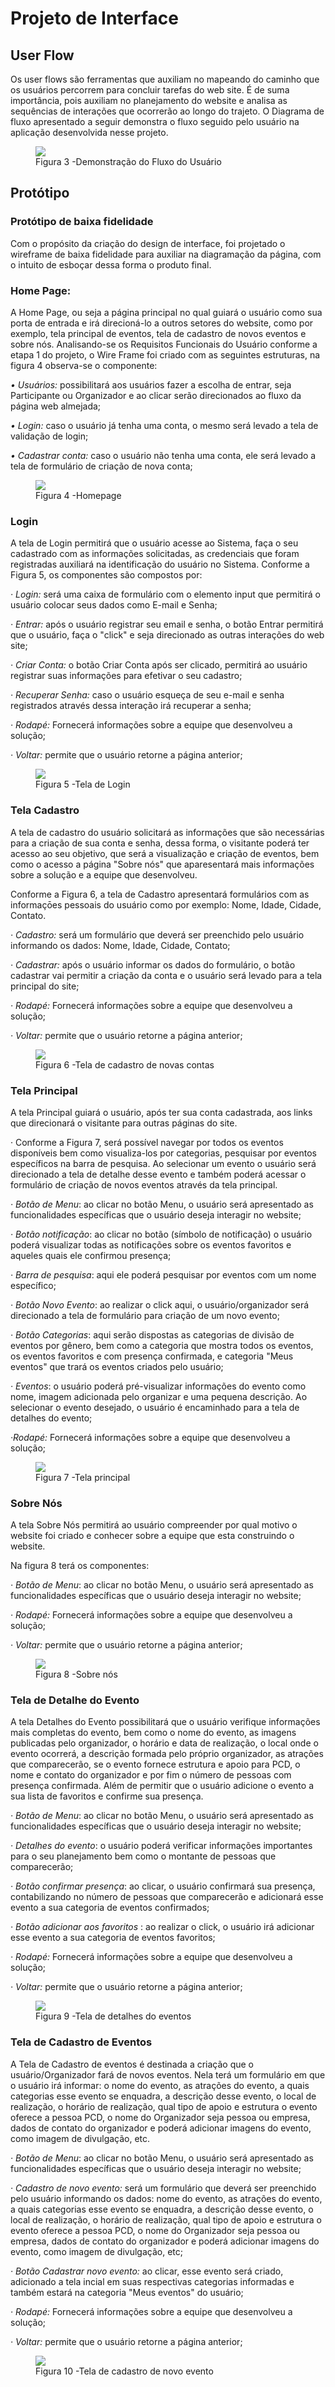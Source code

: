 # Projeto de Interface

## User Flow

Os user flows são ferramentas que auxiliam no mapeando do caminho que os usuários percorrem para concluir tarefas do web site.
É de suma importância, pois auxiliam no planejamento do website e analisa as sequências de interações que ocorrerão ao longo do trajeto. 
O Diagrama de fluxo apresentado a seguir demonstra o fluxo seguido pelo usuário na aplicação desenvolvida nesse projeto. 



<figure>
  <img src="img/Group 17.png"> <figcaption>Figura 3 -Demonstração do Fluxo do Usuário </figcaption>
</figure>


## Protótipo


### Protótipo de baixa fidelidade
 Com o propósito da criação do design de interface, foi projetado o wireframe de baixa fidelidade para auxiliar na diagramação da página, com  o intuito de esboçar dessa forma o produto final. 
 
 ### Home Page: 
  A Home Page, ou seja a página principal no qual guiará o usuário como sua porta de entrada e irá direcioná-lo a outros setores do website, como por exemplo, tela principal de eventos, tela de cadastro de novos eventos e sobre nós.
  Analisando-se os Requisitos Funcionais do Usuário conforme a etapa 1 do projeto, o Wire Frame foi criado com as seguintes  estruturas, na figura 4 observa-se o componente:

  <em>• Usuários:</em>  possibilitará aos usuários fazer a escolha de entrar, seja Participante ou Organizador e ao clicar serão direcionados ao fluxo da página web almejada;
  
   <em>• Login:</em> caso o usuário já tenha uma conta, o mesmo será levado a tela de validação de login;
   
   <em>• Cadastrar conta:</em> caso o usuário não tenha uma conta, ele será levado a tela de formulário de criação de nova conta;

   <figure>
  <img src="img/homepage.png"> <figcaption>Figura 4 -Homepage </figcaption>
</figure>


### Login
 A tela de Login permitirá que o usuário acesse ao Sistema, faça o seu cadastrado com as informações solicitadas, as credenciais que foram registradas auxiliará na identificação do usuário no Sistema.
 Conforme a Figura 5, os componentes são compostos por:

 <em>· Login:</em> será uma caixa de formulário com o elemento input que permitirá o usuário colocar seus dados como E-mail e Senha;

<em>· Entrar:</em>  após o usuário registrar seu email e senha, o botão Entrar permitirá que o usuário, faça o "click" e seja direcionado as outras interações do web site; 
 
 <em>· Criar Conta:</em> o botão Criar Conta após ser clicado, permitirá ao usuário registrar suas informações para efetivar o seu cadastro;

 <em>· Recuperar Senha:</em> caso o usuário esqueça de seu e-mail e senha registrados  através dessa interação irá recuperar a senha;

 <em>· Rodapé:</em> Fornecerá informações sobre a equipe que desenvolveu a solução;
 
 <em>· Voltar:</em> permite que o usuário retorne a página anterior;

 <figure>
  <img src="img/login.png"> <figcaption>Figura 5 -Tela de Login </figcaption>
</figure>

 ### Tela Cadastro

A tela de cadastro do usuário solicitará as informações que são necessárias para a criação de sua conta e senha, dessa forma, o visitante poderá ter acesso ao seu objetivo, que será a visualização e criação de eventos, bem como o acesso a página "Sobre nós" que aparesentará mais informações sobre a solução e a equipe que desenvolveu.

 Conforme a Figura 6, a tela de Cadastro apresentará  formulários com as informaçōes pessoais do usuário como por exemplo: Nome, Idade, Cidade, Contato.
  
 <em>· Cadastro:</em> será um formulário que deverá ser preenchido pelo usuário informando os dados: Nome, Idade, Cidade, Contato;
 
  <em>· Cadastrar:</em> após o usuário informar os dados do formulário, o botão cadastrar vai permitir a criação da conta e o usuário será levado para a tela principal do site;
  
  <em>· Rodapé:</em> Fornecerá informações sobre a equipe que desenvolveu a solução;
  
  <em>· Voltar:</em> permite que o usuário retorne a página anterior;


<figure>
  <img src="img/criarconta.png"> <figcaption>Figura 6 -Tela de cadastro de novas contas </figcaption>
</figure>

### Tela Principal
 A tela Principal guiará o usuário, após ter sua conta cadastrada, aos links que direcionará o visitante para outras páginas do site. 

 · Conforme a Figura 7, será possível navegar por todos os eventos disponíveis bem como visualiza-los por categorias, pesquisar por eventos específicos na barra de pesquisa. Ao selecionar um evento o usuário será direcionado a tela de detalhe desse evento e também poderá acessar o formulário de criação de novos eventos através da tela principal.

 <em>· Botão de Menu</em>: ao clicar no botão Menu, o usuário será apresentado as funcionalidades específicas que o usuário deseja interagir no website; 

  <em>· Botão notificação</em>: ao clicar no botão (símbolo de notificação) o usuário poderá visualizar todas as notificações sobre os eventos favoritos e aqueles quais ele confirmou presença;
  
 <em>· Barra de pesquisa</em>: aqui ele poderá pesquisar por eventos com um nome específico;
 
  <em>· Botão Novo Evento</em>: ao realizar o click aqui, o usuário/organizador será direcionado a tela de formulário para criação de um novo evento;

   <em>· Botão Categorias</em>: aqui serão dispostas as categorias de divisão de eventos por gênero, bem como a categoria que mostra todos os eventos, os eventos favoritos e com presença confirmada, e categoria "Meus eventos" que trará os eventos criados pelo usuário;

  <em>· Eventos</em>: o usuário poderá pré-visualizar informações do evento como nome, imagem adicionada pelo organizar e uma pequena descrição. Ao selecionar o evento desejado, o usuário é encaminhado para a tela de detalhes do evento;

  <em>·Rodapé:</em> Fornecerá informações sobre a equipe que desenvolveu a solução;

<figure>
  <img src="img/paginaprincipal.png"> <figcaption>Figura 7 -Tela principal </figcaption>
</figure>

### Sobre Nós

A tela Sobre Nós permitirá ao usuário compreender por qual motivo o website foi criado e conhecer sobre a equipe que esta construindo o website. 

  Na figura 8 terá os componentes:


   <em>· Botão de Menu</em>: ao clicar no botão Menu, o usuário será apresentado as funcionalidades específicas que o usuário deseja interagir no website;
   
   <em>· Rodapé:</em> Fornecerá informações sobre a equipe que desenvolveu a solução;
 
  <em>· Voltar:</em> permite que o usuário retorne a página anterior;

<figure>
  <img src="img/sobrenos.png"> <figcaption>Figura 8 -Sobre nós </figcaption>
</figure>


  ### Tela de Detalhe do Evento 
  A tela Detalhes do Evento possibilitará que o usuário verifique informações mais completas do evento, bem como o nome do evento, as imagens publicadas pelo organizador, o horário e data de realização, o local onde o evento ocorrerá, a descrição formada pelo próprio organizador, as atrações que comparecerão, se o evento fornece estrutura e apoio para PCD, o nome e contato do organizador e por fim o número de pessoas com presença confirmada. Além de permitir que o usuário adicione o evento a sua lista de favoritos e confirme sua presença.

 <em>· Botão de Menu</em>: ao clicar no botão Menu, o usuário será apresentado as funcionalidades específicas que o usuário deseja interagir no website;
 
 <em>· Detalhes do evento</em>: o usuário poderá verificar informações importantes para o seu planejamento bem como o montante de pessoas que comparecerão;

 <em>· Botão confirmar presença</em>: ao clicar, o usuário confirmará sua presença, contabilizando no número de pessoas que comparecerão e adicionará esse evento a sua categoria de eventos confirmados;

 <em>· Botão adicionar aos favoritos </em>: ao realizar o click, o usuário irá adicionar esse evento a sua categoria de eventos favoritos;
 
 <em>· Rodapé:</em> Fornecerá informações sobre a equipe que desenvolveu a solução;
 
  <em>· Voltar:</em> permite que o usuário retorne a página anterior;
 
<figure>
  <img src="img/detalhesdoevento.png"> <figcaption>Figura 9 -Tela de detalhes do eventos </figcaption>
</figure>

  ### Tela de Cadastro de Eventos
  A Tela de Cadastro de eventos é destinada a criação que o usuário/Organizador fará de novos eventos. Nela terá um formulário em que o usuário irá informar: o nome do evento, as atrações do evento, a quais categorias esse evento se enquadra, a descrição desse evento, o local de realização, o horário de realização, qual tipo de apoio e estrutura o evento oferece a pessoa PCD, o nome do Organizador seja pessoa ou empresa, dados de contato do organizador e poderá adicionar imagens do evento, como imagem de divulgação, etc.

 <em>· Botão de Menu</em>: ao clicar no botão Menu, o usuário será apresentado as funcionalidades específicas que o usuário deseja interagir no website;

<em>· Cadastro de novo evento:</em> será um formulário que deverá ser preenchido pelo usuário informando os dados: nome do evento, as atrações do evento, a quais categorias esse evento se enquadra, a descrição desse evento, o local de realização, o horário de realização, qual tipo de apoio e estrutura o evento oferece a pessoa PCD, o nome do Organizador seja pessoa ou empresa, dados de contato do organizador e poderá adicionar imagens do evento, como imagem de divulgação, etc;

<em>· Botão Cadastrar novo evento:</em> ao clicar, esse evento será criado, adicionado a tela incial em suas respectivas categorias informadas e também estará na categoria "Meus eventos" do usuário;
 
 <em>· Rodapé:</em> Fornecerá informações sobre a equipe que desenvolveu a solução;
 
  <em>· Voltar:</em> permite que o usuário retorne a página anterior;
  
<figure>
  <img src="img/cadastronovaconta.png"> <figcaption>Figura 10 -Tela de cadastro de novo evento </figcaption>
</figure>
